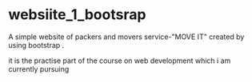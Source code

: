 # websiite_1_bootsrap
A simple website of packers and movers service-"MOVE IT" created by using bootstrap .


it is the practise part of the course on web development which i am currently pursuing
